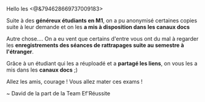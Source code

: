 Hello les <@&794628669737009183>

Suite à des **généreux étudiants en M1**, on a pu anonymisé certaines copies suite à leur demande et on les **a mis à disposition dans les canaux docs**

Autre chose....
On a eu vent que certains d'entre vous ont du mal à regarder les **enregistrements des séances de rattrapages suite au semestre à l'étranger**.

Grâce à un étudiant qui les a réuploadé et a **partagé les liens**, on vous les a mis dans les **canaux docs** ;)

Allez les amis, courage !
Vous allez mater ces exams !

~ David de la part de la Team Ef'Réussite
